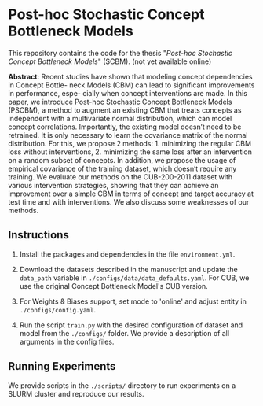 # Post-hoc Stochastic Concept Bottleneck Models
This repository contains the code for the thesis "*Post-hoc Stochastic Concept Bottleneck Models*" (SCBM).
(not yet available online)

**Abstract**: Recent studies have shown that modeling concept dependencies in Concept Bottle-
neck Models (CBM) can lead to significant improvements in performance, espe-
cially when concept interventions are made. In this paper, we introduce Post-hoc
Stochastic Concept Bottleneck Models (PSCBM), a method to augment an existing
CBM that treats concepts as independent with a multivariate normal distribution,
which can model concept correlations. Importantly, the existing model doesn’t
need to be retrained. It is only necessary to learn the covariance matrix of the
normal distribution. For this, we propose 2 methods: 1. minimizing the regular
CBM loss without interventions, 2. minimizing the same loss after an intervention
on a random subset of concepts. In addition, we propose the usage of empirical
covariance of the training dataset, which doesn’t require any training. We evaluate
our methods on the CUB-200-2011 dataset with various intervention strategies,
showing that they can achieve an improvement over a simple CBM in terms of
concept and target accuracy at test time and with interventions. We also discuss
some weaknesses of our methods.

## Instructions

1. Install the packages and dependencies in the file `environment.yml`. 
2. Download the datasets described in the manuscript and update the `data_path` variable in `./configs/data/data_defaults.yaml`. For CUB, we use the original Concept Bottleneck Model's CUB version.

3. For Weights & Biases support, set mode to 'online' and adjust entity in `./configs/config.yaml`.
4. Run the script `train.py` with the desired configuration of dataset and model from the `./configs/` folder. We provide a description of all arguments in the config files.

## Running Experiments

We provide scripts in the `./scripts/` directory to run experiments on a SLURM cluster and reproduce our results. 
